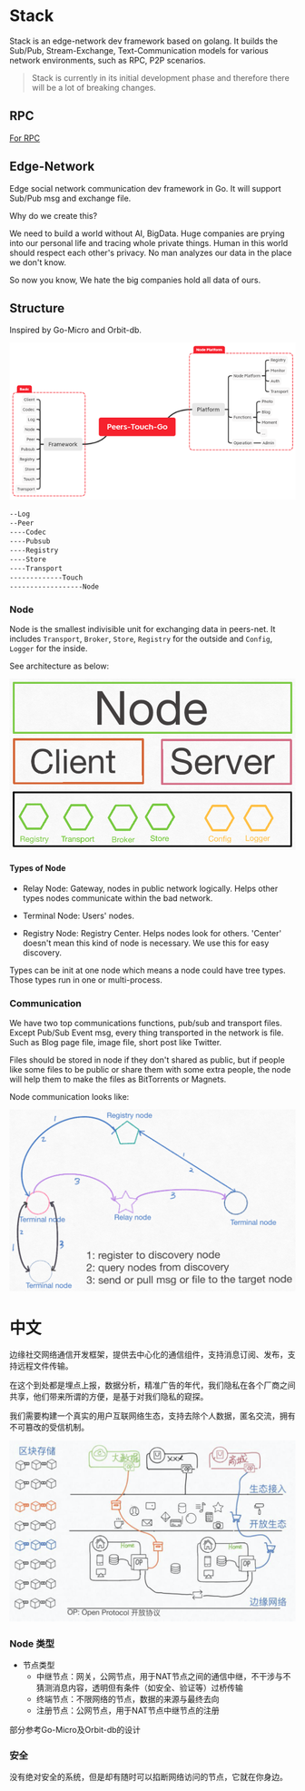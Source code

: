 # Stack

Stack is an edge-network dev framework based on golang. It builds the Sub/Pub, Stream-Exchange, Text-Communication models for various network environments, such as RPC, P2P scenarios.

> Stack is currently in its initial development phase and therefore there will be a lot of breaking changes.

## RPC

[For RPC](./README_RPC.md)

## Edge-Network

Edge social network communication dev framework in Go. It will support Sub/Pub msg and exchange file.

Why do we create this?

We need to build a world without AI, BigData. Huge companies are prying into our personal life and tracing whole private things. Human in this world should respect each other's privacy. No man analyzes our data in the place we don't know.

So now you know, We hate the big companies hold all data of ours.

## Structure

Inspired by Go-Micro and Orbit-db.

![architecture](./docs/images/architecture.png)

```
--Log
--Peer
----Codec
----Pubsub
----Registry
----Store
----Transport
-------------Touch
------------------Node
```

### Node

Node is the smallest indivisible unit for exchanging data in peers-net. It includes `Transport`, `Broker`, `Store`, `Registry` for the outside and `Config`, `Logger` for the inside.

See architecture as below:

![image](./docs/images/node_frame.png)

#### Types of Node

- Relay Node: Gateway, nodes in public network logically. Helps other types nodes communicate within the bad network.

- Terminal Node: Users' nodes.

- Registry Node: Registry Center. Helps nodes look for others. 'Center' doesn't mean this kind of node is necessary. We use this for easy discovery.

Types can be init at one node which means a node could have tree types. Those types run in one or multi-process.

### Communication

We have two top communications functions, pub/sub and transport files. Except Pub/Sub Event msg, every thing transported in the network is file. Such as Blog page file, image file, short post like Twitter.

Files should be stored in node if they don't shared as public, but if people like some files to be public or share them with some extra people, the node will help them to make the files as BitTorrents or Magnets.

Node communication looks like:

![image](./docs/images/node_communication.png)

# 中文

边缘社交网络通信开发框架，提供去中心化的通信组件，支持消息订阅、发布，支持远程文件传输。

在这个到处都是埋点上报，数据分析，精准广告的年代，我们隐私在各个厂商之间共享，他们带来所谓的方便，是基于对我们隐私的窥探。

我们需要构建一个真实的用户互联网络生态，支持去除个人数据，匿名交流，拥有不可篡改的受信机制。

![image](./docs/images/network-framework.png)

### Node 类型

- 节点类型
    - 中继节点：网关，公网节点，用于NAT节点之间的通信中继，不干涉与不猜测消息内容，透明但有条件（如安全、验证等）过桥传输
    - 终端节点：不限网络的节点，数据的来源与最终去向
    - 注册节点：公网节点，用于NAT节点中继节点的注册

部分参考Go-Micro及Orbit-db的设计

### 安全

没有绝对安全的系统，但是却有随时可以掐断网络访问的节点，它就在你身边。